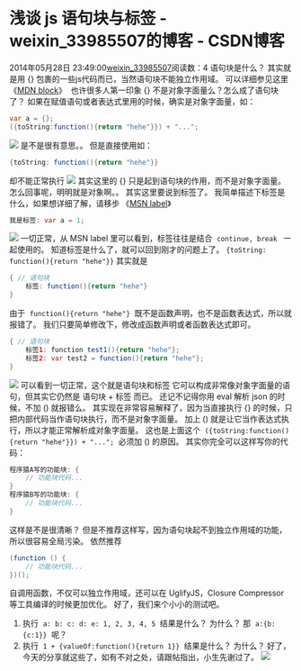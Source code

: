 # 浅谈 js 语句块与标签 - weixin_33985507的博客 - CSDN博客
2014年05月28日 23:49:00[weixin_33985507](https://me.csdn.net/weixin_33985507)阅读数：4
语句块是什么？
其实就是用 {} 包裹的一些js代码而已，当然语句块不能独立作用域。
可以详细参见这里《[MDN block](https://developer.mozilla.org/en-US/docs/Web/JavaScript/Reference/Statements/block)》 
也许很多人第一印象 {} 不是对象字面量么？怎么成了语句块了？
如果在赋值语句或者表达式里用的时候，确实是对象字面量，如：
```java
var a = {};
({toString:function(){return "hehe"}}) + "...";
```
![](https://images0.cnblogs.com/i/477954/201405/282333443538548.jpg)
是不是很有意思。。
但是直接使用如：
```java
{toString: function(){return "hehe"}}
```
却不能正常执行
![](https://images0.cnblogs.com/i/477954/201405/282334071031131.jpg)
其实这里的 {} 只是起到语句块的作用，而不是对象字面量。
怎么回事呢，明明就是对象啊。。
其实这里要说到标签了。
我简单描述下标签是什么，如果想详细了解，请移步 《[MSN label](https://developer.mozilla.org/en-US/docs/Web/JavaScript/Reference/Statements/label)》 
```java
我是标签: var a = 1;
```
![](https://images0.cnblogs.com/i/477954/201405/282334407137564.jpg)
一切正常，从 MSN label 里可以看到，标签往往是结合  `continue, break ` 一起使用的。
知道标签是什么了，就可以回到刚才的问题上了。
`{toString: function(){return "hehe"}}` 其实就是
```java
{ // 语句块
    标签: function(){return "hehe"}
}
```
由于  `function(){return "hehe"}`  既不是函数声明，也不是函数表达式，所以就报错了。
我们只要简单修改下，修改成函数声明或者函数表达式即可。
```java
{ // 语句块
    标签1: function test1(){return "hehe"};
    标签2: var test2 = function(){return "hehe"};
}
```
![](https://images0.cnblogs.com/i/477954/201405/282335572756906.jpg)
可以看到一切正常，这个就是语句块和标签
它可以构成非常像对象字面量的语句，但其实它仍然是 语句块 + 标签 而已。
还记不记得你用 eval 解析 json 的时候，不加 () 就报错么。
其实现在非常容易解释了，因为当直接执行 {} 的时候，只把内部代码当作语句块执行，而不是对象字面量。
加上 () 就是让它当作表达式执行，所以才能正常解析成对象字面量。
这也是上面这个  `({toString:function(){return "hehe"}}) + "...";`  必须加 () 的原因。
其实你完全可以这样写你的代码：
```java
程序猿A写的功能块: {
    // 功能块代码...
}
程序猿B写的功能块: {
    // 功能块代码...
}
```
这样是不是很清晰？
但是不推荐这样写，因为语句块起不到独立作用域的功能，所以很容易全局污染。
依然推荐
```java
(function () {
    // 功能块代码...
})();
```
自调用函数，不仅可以独立作用域，还可以在 UglifyJS，Closure Compressor 等工具编译的时候更加优化。
好了，我们来个小小的测试吧。
1. 执行  `a: b: c: d: e: 1, 2, 3, 4, 5`  结果是什么？ 为什么？ 那  `a:{b:{c:1}}`  呢？
2. 执行  `1 + {valueOf:function(){return 1}}`  结果是什么？ 为什么？
好了，今天的分享就这些了，如有不对之处，请跟帖指出，小生先谢过了。
![](https://images0.cnblogs.com/i/477954/201405/282340451662822.jpg)
